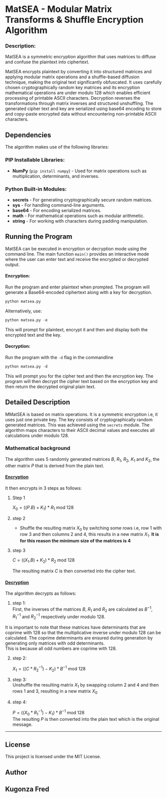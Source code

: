 # MatSEA - Modular Matrix Transforms & Shuffle Encryption Algorithm

<!--## **Disclaimer**  
This project was submitted as a Python project to Harvard's introduction to programming with Python - CS50P by **Kugonza Fred**. <span style = "color: red;"> **DO NOT SUBMIT THIS PROJECT AS YOUR OWN TO CS50P** </span>  
MATSEA is a simple encryption algorithm, an improved version of the Hill Cipher and by no means immune to cryptanalysis as cryptanalysts have not analysed it. -->

### Description: 
MatSEA is a symmetric encryption algorithm that uses matrices to diffuse and confuse the plaintext into ciphertext.  

MatSEA encrypts plaintext by converting it into structured matrices and applying modular matrix operations and a shuffle-based diffusion technique, making the original text significantly obfuscated. It uses carefully chosen cryptographically random key matrices and its encryption mathematical operations are under modulo 128 which enables efficient processing of printable ASCII characters. Decryption reverses the transformations through matrix inverses and structured unshuffling. The generated cipher text and key are serialized using base64 encoding to store and copy-paste encrypted data without encountering non-printable ASCII characters.

## Dependencies
The algorithm makes use of the following libraries:

### **PIP Installable Libraries:**
- **NumPy** (`pip install numpy`) - Used for matrix operations such as multiplication, determinants, and inverses.

### **Python Built-in Modules:**
- **secrets** - For generating cryptographically secure random matrices.
- **sys** - For handling command-line arguments.
- **base64** - For encoding serialized matrices.
- **math** - For mathematical operations such as modular arithmetic.
- **string** - For working with characters during padding manipulation.

## Running the Program
MatSEA can be executed in encryption or decryption mode using the command line. The main function `main()` provides an interactive mode where the user can enter text and receive the encrypted or decrypted output.

#### **Encryption:**
Run the program and enter plaintext when prompted. The program will generate a Base64-encoded ciphertext along with a key for decryption.
```py
python matsea.py
```
Alternatively, use:
```python
python matsea.py -e
```
This will prompt for plaintext, encrypt it and then and display both the encrypted text and the key.

#### **Decryption:**
Run the program with the `-d` flag in the commandline 
```py
python matsea.py -d
```
This will prompt you for the cipher text and then the encryption key. The program will then decrypt the cipher text based on the encryption key and then return the decrypted original plain text. 


## Detailed Description
MMatSEA is based on matrix operations. It is a symmetric encryption i.e, it uses just one private key. The key consists of cryptographically random generated matrices. This was achieved using the `secrets` module. The algorithm maps characters to their ASCII decimal values and executes all calculations under modulo 128.


### Mathematical background
The algorithm uses 5 randomly generated matrices $B$, $R_1$, $R_2$, $K_1$ and $K_2$, the other matrix $P$ that is derived from the plain text.

#### **<u>Encryption</u>**
It then encrypts in 3 steps as follows:  
1. Step 1 

    $X_0 = \Big((P.B)+ K_1\Big) * R_1 \text{ mod } 128$  

2. step 2 

    - Shuffle the resulting matrix $X_0$ by switching some rows i.e, row 1 with row 3 and then columns 2 and 4, this results in a new matrix $X_1$. **It is for this reason the minimum size of the matrices is 4** 

3. step 3

    $C = \Big((X_1.B)+ K_2\Big) * R_2 \text{ mod } 128$  

    The resulting matrix $C$ is then converted into the cipher text.  

#### **<u>Decryption</u>**
The algorithm decrypts as follows: 

1. step 1:  
First, the inverses of the matrices $B$, $R_1$ and $R_2$ are calculated as $B^{-1}$, $R_1^{-1}$ and $R_2^{-1}$  respectively under modulo 128.

It is important to note that these matrices have determinants that are coprime with 128 so that the multiplicative inverse under modulo 128 can be calculated. The coprime determinants are ensured during generation by generating only matrices with odd determinants.  
This is because all odd numbers are coprime with 128.

2. step 2:  

    $X_1 = \Big((C * R_2^{-1}) - K_2\Big) * B^{-1} \text{ mod } 128$

3. step 3:  
Unshuffle the resulting matrix $X_1$ by swapping column 2 and 4 and then rows 1 and 3, resulting in a new matrix $X_0$

4. step 4:  

    $P = \Big((X_0 * R_1^{-1}) - K_1 \Big) * B^{-1} \text{ mod } 128$  
    The resulting $P$ is then converted into the plain text which is the original message.

---
## License
This project is licensed under the MIT License.

## Author  

**Kugonza Fred**
---


